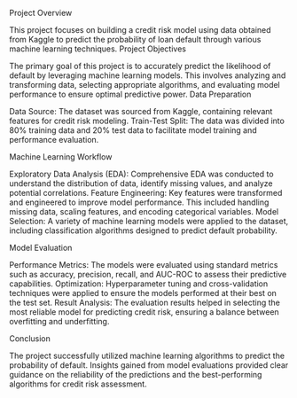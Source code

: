 Project Overview

This project focuses on building a credit risk model using data obtained from Kaggle to predict the probability of loan default through various machine learning techniques.
Project Objectives

The primary goal of this project is to accurately predict the likelihood of default by leveraging machine learning models. This involves analyzing and transforming data, selecting appropriate algorithms, and evaluating model performance to ensure optimal predictive power.
Data Preparation

   Data Source: The dataset was sourced from Kaggle, containing relevant features for credit risk modeling.
    Train-Test Split: The data was divided into 80% training data and 20% test data to facilitate model training and performance evaluation.

Machine Learning Workflow

   Exploratory Data Analysis (EDA): Comprehensive EDA was conducted to understand the distribution of data, identify missing values, and analyze potential correlations.
    Feature Engineering: Key features were transformed and engineered to improve model performance. This included handling missing data, scaling features, and encoding categorical variables.
    Model Selection: A variety of machine learning models were applied to the dataset, including classification algorithms designed to predict default probability.

Model Evaluation

   Performance Metrics: The models were evaluated using standard metrics such as accuracy, precision, recall, and AUC-ROC to assess their predictive capabilities.
    Optimization: Hyperparameter tuning and cross-validation techniques were applied to ensure the models performed at their best on the test set.
    Result Analysis: The evaluation results helped in selecting the most reliable model for predicting credit risk, ensuring a balance between overfitting and underfitting.

Conclusion

The project successfully utilized machine learning algorithms to predict the probability of default. Insights gained from model evaluations provided clear guidance on the reliability of the predictions and the best-performing algorithms for credit risk assessment.
